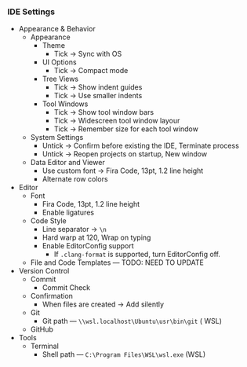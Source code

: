 ### IDE Settings

- Appearance & Behavior
  - Appearance
    - Theme
      - Tick → Sync with OS
    - UI Options
      - Tick → Compact mode
    - Tree Views
      - Tick → Show indent guides
      - Tick → Use smaller indents
    - Tool Windows
      - Tick → Show tool window bars
      - Tick → Widescreen tool window layour
      - Tick → Remember size for each tool window
  - System Settings
    - Untick → Confirm before existing the IDE, Terminate process
    - Untick → Reopen projects on startup, New window
  - Data Editor and Viewer
    - Use custom font → Fira Code, 13pt, 1.2 line height
    - Alternate row colors
- Editor
  - Font
    - Fira Code, 13pt, 1.2 line height
    - Enable ligatures
  - Code Style
    - Line separator → `\n`
    - Hard warp at 120, Wrap on typing
    - Enable EditorConfig support
      - If `.clang-format` is supported, turn EditorConfig off.
  - File and Code Templates — TODO: NEED TO UPDATE
- Version Control
  - Commit
    - Commit Check
  - Confirmation
    - When files are created → Add silently
  - Git
    - Git path — `\\wsl.localhost\Ubuntu\usr\bin\git` ( WSL)
  - GitHub
- Tools
  - Terminal
    - Shell path — `C:\Program Files\WSL\wsl.exe` (WSL)